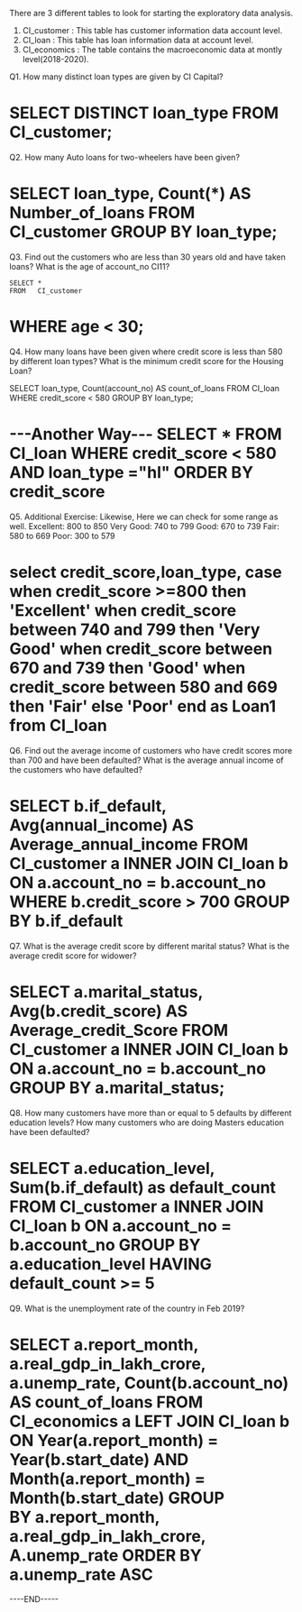 There are 3 different tables to look for starting the exploratory data analysis.
1. CI_customer : This table has customer information data account level.
2. CI_loan : This table has loan information data at account level.
3. CI_economics : The table contains the macroeconomic data at montly level(2018-2020).

Q1. How many distinct loan types are given by CI Capital?

SELECT DISTINCT loan_type
    FROM   CI_customer;
===================================================================================================================================
Q2. How many Auto loans for two-wheelers have been given?

SELECT loan_type,
       Count(*) AS Number_of_loans
    FROM   CI_customer
  GROUP  BY loan_type;
===================================================================================================================================
 Q3. Find out the customers who are less than 30 years old and have taken loans?
 What is the age of account_no CI11?
    
    SELECT *
    FROM   CI_customer
  WHERE  age < 30; 
===================================================================================================================================
  Q4. How many loans have been given where credit score is less than 580 by different loan types?
What is the minimum credit score for the Housing Loan?

  SELECT loan_type,
       Count(account_no) AS count_of_loans
FROM   CI_loan
WHERE  credit_score < 580
GROUP  BY loan_type;

---Another Way---
SELECT *
FROM   CI_loan
WHERE  credit_score < 580
       AND loan_type ="hl"
ORDER  BY credit_score 
===================================================================================================================================
Q5. Additional Exercise:
Likewise, Here we can check for some range as well.
Excellent: 800 to 850
Very Good: 740 to 799
Good: 670 to 739
Fair: 580 to 669
Poor: 300 to 579

select credit_score,loan_type,
case 
when credit_score >=800 then 'Excellent'
when credit_score between 740 and 799 then 'Very Good'
when credit_score between 670 and 739 then 'Good'
when credit_score between 580 and 669 then 'Fair'
else 'Poor'
end as Loan1
from CI_loan
===================================================================================================================================
Q6. Find out the average income of customers who have credit scores more than 700 and have been defaulted?
What is the average annual income of the customers who have defaulted?

SELECT  b.if_default,
       Avg(annual_income) AS Average_annual_income
FROM    CI_customer a
       INNER JOIN CI_loan b
               ON a.account_no = b.account_no
WHERE   b.credit_score > 700
  GROUP  BY b.if_default 
===================================================================================================================================
Q7. What is the average credit score by different marital status?
What is the average credit score for widower?

SELECT  a.marital_status,
       Avg(b.credit_score) AS Average_credit_Score
FROM    CI_customer a
       INNER JOIN CI_loan b
               ON a.account_no = b.account_no
GROUP   BY a.marital_status; 
===================================================================================================================================
Q8. How many customers have more than or equal to 5 defaults by different education levels?
How many customers who are doing Masters education have been defaulted?

SELECT a.education_level,
       Sum(b.if_default) as default_count
FROM   CI_customer a
       INNER JOIN CI_loan b
              ON a.account_no = b.account_no
  GROUP  BY a.education_level
HAVING default_count >= 5 
===================================================================================================================================
Q9. What is the unemployment rate of the country in Feb 2019?

SELECT
 a.report_month,
       a.real_gdp_in_lakh_crore,
       a.unemp_rate,
       Count(b.account_no) AS count_of_loans
FROM  
 CI_economics a
       LEFT JOIN CI_loan b
              ON Year(a.report_month) = Year(b.start_date)
                 AND Month(a.report_month) = Month(b.start_date)
GROUP  
BY a.report_month,
          a.real_gdp_in_lakh_crore,
          A.unemp_rate
ORDER 
BY a.unemp_rate ASC
===================================================================================================================================
----END-----

